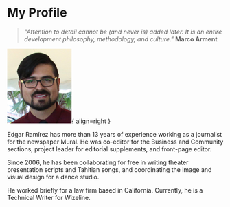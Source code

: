 # My Profile
> *"Attention to detail cannot be (and never is) added later. It is an entire development philosophy, methodology, and culture."*
> **Marco Arment**

![Edgar Ramirez](images/ProfilePhotoEdgar.jpg){ align=right }

Edgar Ramírez has more than 13 years of experience working as a journalist for the newspaper Mural. He was co-editor for the Business and Community sections, project leader for editorial supplements, and front-page editor. 

Since 2006, he has been collaborating for free in writing theater presentation scripts and Tahitian songs, and coordinating the image and visual design for a dance studio. 

He worked briefly for a law firm based in California. Currently, he is a Technical Writer for Wizeline.